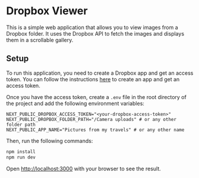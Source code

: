 # Dropbox Viewer

This is a simple web application that allows you to view images from a Dropbox folder. It uses the Dropbox API to fetch the images and displays them in a scrollable gallery.


## Setup

To run this application, you need to create a Dropbox app and get an access token. You can follow the instructions [here](https://developers.dropbox.com/oauth-guide) to create an app and get an access token.

Once you have the access token, create a `.env` file in the root directory of the project and add the following environment variables:

```env
NEXT_PUBLIC_DROPBOX_ACCESS_TOKEN="<your-dropbox-access-token>"
NEXT_PUBLIC_DROPBOX_FOLDER_PATH="/Camera uploads" # or any other folder path
NEXT_PUBLIC_APP_NAME="Pictures from my travels" # or any other name
```

Then, run the following commands:

```bash
npm install
npm run dev
```

Open [http://localhost:3000](http://localhost:3000) with your browser to see the result.